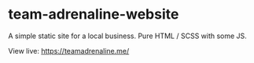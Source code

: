 # team-adrenaline-website
A simple static site for a local business. Pure HTML / SCSS with some JS.


View live: https://teamadrenaline.me/
